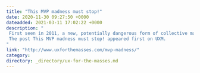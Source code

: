 ```yaml
---
title: "This MVP madness must stop!"
date: 2020-11-30 09:27:50 +0000
dateadded: 2021-03-11 17:02:22 +0000
description: "  
 First seen in 2011, a new, potentially dangerous form of collective madness has been infecting development and product teams around the globe: MVP madness. Find out what MVP madness is, why it can be so damaging and how to stop it infecting you, and your team. 
 The post This MVP madness must stop! appeared first on UXM. 
"
link: "http://www.uxforthemasses.com/mvp-madness/"
category:
directory: _directory/ux-for-the-masses.md
---
```

